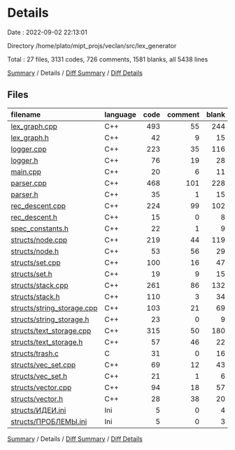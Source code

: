 # Details

Date : 2022-09-02 22:13:01

Directory /home/plato/mipt_projs/veclan/src/lex_generator

Total : 27 files,  3131 codes, 726 comments, 1581 blanks, all 5438 lines

[Summary](results.md) / Details / [Diff Summary](diff.md) / [Diff Details](diff-details.md)

## Files
| filename | language | code | comment | blank | total |
| :--- | :--- | ---: | ---: | ---: | ---: |
| [lex_graph.cpp](/lex_graph.cpp) | C++ | 493 | 55 | 244 | 792 |
| [lex_graph.h](/lex_graph.h) | C++ | 42 | 9 | 15 | 66 |
| [logger.cpp](/logger.cpp) | C++ | 223 | 35 | 116 | 374 |
| [logger.h](/logger.h) | C++ | 76 | 19 | 28 | 123 |
| [main.cpp](/main.cpp) | C++ | 20 | 6 | 11 | 37 |
| [parser.cpp](/parser.cpp) | C++ | 468 | 101 | 228 | 797 |
| [parser.h](/parser.h) | C++ | 35 | 1 | 15 | 51 |
| [rec_descent.cpp](/rec_descent.cpp) | C++ | 224 | 99 | 102 | 425 |
| [rec_descent.h](/rec_descent.h) | C++ | 15 | 0 | 8 | 23 |
| [spec_constants.h](/spec_constants.h) | C++ | 22 | 1 | 9 | 32 |
| [structs/node.cpp](/structs/node.cpp) | C++ | 219 | 44 | 119 | 382 |
| [structs/node.h](/structs/node.h) | C++ | 53 | 56 | 29 | 138 |
| [structs/set.cpp](/structs/set.cpp) | C++ | 100 | 16 | 47 | 163 |
| [structs/set.h](/structs/set.h) | C++ | 19 | 9 | 15 | 43 |
| [structs/stack.cpp](/structs/stack.cpp) | C++ | 261 | 86 | 132 | 479 |
| [structs/stack.h](/structs/stack.h) | C++ | 110 | 3 | 34 | 147 |
| [structs/string_storage.cpp](/structs/string_storage.cpp) | C++ | 103 | 21 | 69 | 193 |
| [structs/string_storage.h](/structs/string_storage.h) | C++ | 23 | 0 | 9 | 32 |
| [structs/text_storage.cpp](/structs/text_storage.cpp) | C++ | 315 | 50 | 180 | 545 |
| [structs/text_storage.h](/structs/text_storage.h) | C++ | 57 | 46 | 22 | 125 |
| [structs/trash.c](/structs/trash.c) | C | 31 | 0 | 16 | 47 |
| [structs/vec_set.cpp](/structs/vec_set.cpp) | C++ | 69 | 12 | 43 | 124 |
| [structs/vec_set.h](/structs/vec_set.h) | C++ | 21 | 1 | 6 | 28 |
| [structs/vector.cpp](/structs/vector.cpp) | C++ | 94 | 18 | 57 | 169 |
| [structs/vector.h](/structs/vector.h) | C++ | 28 | 38 | 20 | 86 |
| [structs/ИДЕИ.ini](/structs/%D0%98%D0%94%D0%95%D0%98.ini) | Ini | 5 | 0 | 4 | 9 |
| [structs/ПРОБЛЕМЫ.ini](/structs/%D0%9F%D0%A0%D0%9E%D0%91%D0%9B%D0%95%D0%9C%D0%AB.ini) | Ini | 5 | 0 | 3 | 8 |

[Summary](results.md) / Details / [Diff Summary](diff.md) / [Diff Details](diff-details.md)